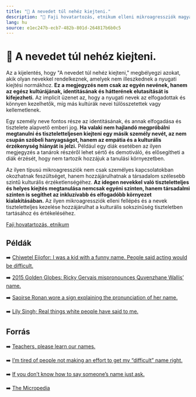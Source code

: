 ```yaml
---
title: "🚫 A nevedet túl nehéz kiejteni."
description: "🚫 Faji hovatartozás, etnikum elleni mikroagressziók magyarázata, háttere, javaslatok."
lang: hu
source: e1ec247b-ecb7-482b-801d-264817b6b0c5
---
```


<div class="wiki-content agression-title">

# 🚫 A nevedet túl nehéz kiejteni.

Az a kijelentés, hogy "A nevedet túl nehéz kiejteni," megbélyegzi azokat, akik olyan nevekkel rendelkeznek, amelyek nem illeszkednek a nyugati kiejtési normákhoz. **Ez a megjegyzés nem csak az egyén nevének, hanem az egész kultúrájának, identitásának és hátterének elutasítását is kifejezheti.** Az implicit üzenet az, hogy a nyugati nevek az elfogadottak és könnyen kezelhetők, míg más kultúrák nevei túlösszetettek vagy kellemetlenek.

Egy személy neve fontos része az identitásának, és annak elfogadása és tisztelete alapvető emberi jog. **Ha valaki nem hajlandó megpróbálni megtanulni és tiszteletteljesen kiejteni egy másik személy nevét, az nem csupán szóbeli hanyagságot, hanem az empátia és a kulturális érzékenység hiányát is jelzi.** Például egy diák esetében az ilyen megjegyzés a tanárok részéről lehet sértő és demotiváló, és elősegítheti a diák érzését, hogy nem tartozik hozzájuk a tanulási környezetben.

Az ilyen típusú mikroagressziók nem csak személyes kapcsolatokban okozhatnak feszültséget, hanem hozzájárulhatnak a társadalom szélesebb szintű kulturális érzéketlenségéhez. **Az idegen nevekkel való tiszteletteljes és helyes kiejtés megtanulása nemcsak egyéni szinten, hanem társadalmi szinten is segíthet az inkluzívabb és elfogadóbb környezet kialakításában.** Az ilyen mikroagressziók elleni fellépés és a nevek tiszteletteljes kezelése hozzájárulhat a kulturális sokszínűség tiszteletben tartásához és értékeléséhez.

<div class="categories">

[Faji hovatartozás, etnikum](/#/entry?id=faji-hovatartozas-etnikum)

</div>


## Példák

➡️ [Chiwetel Ejiofor: I was a kid with a funny name. People said acting would be difficult.](https://www.theguardian.com/culture/2015/apr/11/chiwetel-ejiofor-interview-12-years-a-slave)

➡️ [2015 Golden Globes: Ricky Gervais mispronounces Quvenzhane Wallis’ name.](https://abcnews.go.com/Entertainment/2015-golden-globes-ricky-gervais-mispronounces-quvenzhane-walliss/story?id=28157683)

➡️ [Saoirse Ronan wore a sign explaining the pronunciation of her name.](https://mashable.com/2016/01/06/saoirse-ronan-name/)

➡️ [Lily Singh; Real things white people have said to me.](https://www.youtube.com/watch?v=-ZkphjQUvzc)


## Forrás

➡️ [Teachers, please learn our names.](https://www.tandfonline.com/doi/full/10.1080/13613324.2012.674026)

➡️ [I’m tired of people not making an effort to get my “difficult” name right.](https://www.huffingtonpost.co.uk/entry/difficult-names_uk_5e286f0ec5b67d8874aabe67)

➡️ [If you don’t know how to say someone’s name just ask.](https://hbr.org/2020/01/if-you-dont-know-how-to-say-someones-name-just-ask)

➡️ [The Micropedia](https://www.themicropedia.org/)


</div>
